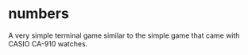 # numbers
A very simple terminal game similar to the simple game that came with CASIO CA-910 watches.
